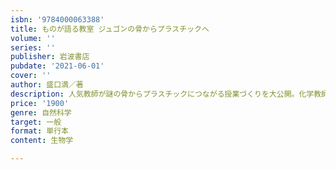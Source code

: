 ```yaml
---
isbn: '9784000063388'
title: ものが語る教室 ジュゴンの骨からプラスチックへ
volume: ''
series: ''
publisher: 岩波書店
pubdate: '2021-06-01'
cover: ''
author: 盛口満／著
description: 人気教師が謎の骨からプラスチックにつながる授業づくりを大公開。化学教師だった亡父の思い出には涙。
price: '1900'
genre: 自然科学
target: 一般
format: 単行本
content: 生物学

---
```

